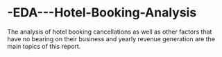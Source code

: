# -EDA---Hotel-Booking-Analysis
The analysis of hotel booking cancellations as well as other factors that have no bearing on their business and yearly revenue generation are the main topics of this report.
